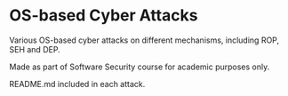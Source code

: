 # OS-based Cyber Attacks

Various OS-based cyber attacks on different mechanisms, including ROP, SEH and DEP.

Made as part of Software Security course for academic purposes only.

README.md included in each attack.
